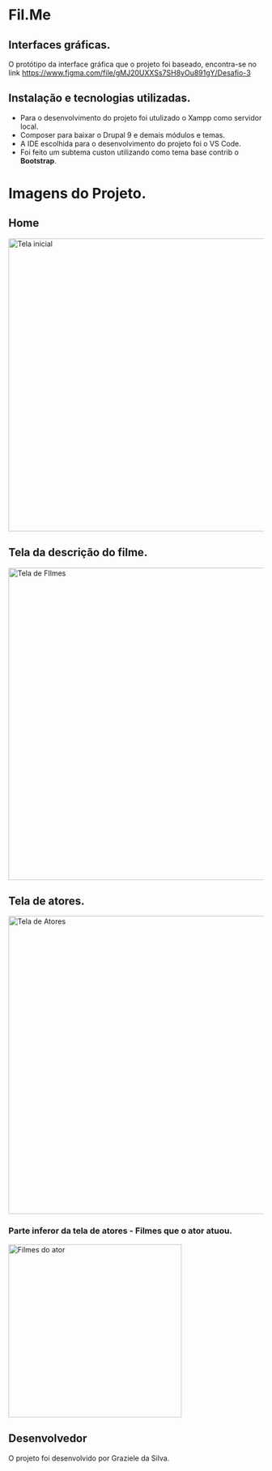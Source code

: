 # Fil.Me

## Interfaces gráficas.
O protótipo da interface gráfica que o projeto foi baseado, encontra-se no link https://www.figma.com/file/gMJ20UXXSs7SH8yOu891gY/Desafio-3

## Instalação e tecnologias utilizadas.
   - Para o desenvolvimento do projeto foi utulizado o Xampp como servidor local.<br>
   - Composer para baixar o Drupal 9 e demais módulos e temas.<br>
   - A IDE escolhida para o desenvolvimento do projeto foi o VS Code.<br>
   - Foi feito um subtema custon utilizando como tema base contrib o <b>Bootstrap</b>.<br>

# Imagens do Projeto.

## Home
 
<img width="579" alt="Tela inicial" src="https://user-images.githubusercontent.com/28744000/198143595-abe16f94-50de-4f60-8950-800383801cce.PNG">

## Tela da descrição do filme.

<img width="617" alt="Tela de FIlmes" src="https://user-images.githubusercontent.com/28744000/198143793-1a5e421d-0773-4f1c-a12f-1fde484fdab4.PNG">

## Tela de atores.

<img width="589" alt="Tela de Atores" src="https://user-images.githubusercontent.com/28744000/198143910-3c257b76-ac3e-4c86-9452-2017e09ce982.PNG">

### Parte inferor da tela de atores - Filmes que o ator atuou.

<img width="342" alt="Filmes do ator" src="https://user-images.githubusercontent.com/28744000/198144050-44ab081d-31cc-4836-90b9-f1435ac23529.PNG">

## Desenvolvedor

O projeto foi desenvolvido por Graziele da Silva.
